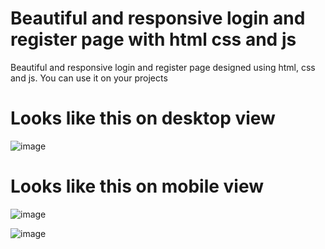 # Beautiful and responsive login and register page with html css and js
Beautiful and responsive login and register page designed using html, css and js. You can use it on your projects

# Looks like this on desktop view
![image](https://user-images.githubusercontent.com/82378187/163667442-355ed140-f8cf-4bef-997f-d289042368a8.png)

# Looks like this on mobile view
![image](https://user-images.githubusercontent.com/82378187/163667459-0b9329ef-73a1-4c69-9a1d-f87cc8aaa983.png)

![image](https://user-images.githubusercontent.com/82378187/163667467-259811e5-fb40-4e06-974e-84f93b551242.png)

